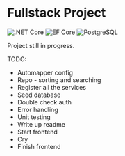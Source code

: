 # Fullstack Project

![.NET Core](https://img.shields.io/badge/.NET%20Core-v.7-purple)
![EF Core](https://img.shields.io/badge/EF%20Core-v.7-cyan)
![PostgreSQL](https://img.shields.io/badge/PostgreSQL-v.14-drakblue)


Project still in progress.

TODO:

- Automapper config
- Repo - sorting and searching
- Register all the services
- Seed database
- Double check auth
- Error handling
- Unit testing
- Write up readme
- Start frontend
- Cry
- Finish frontend

